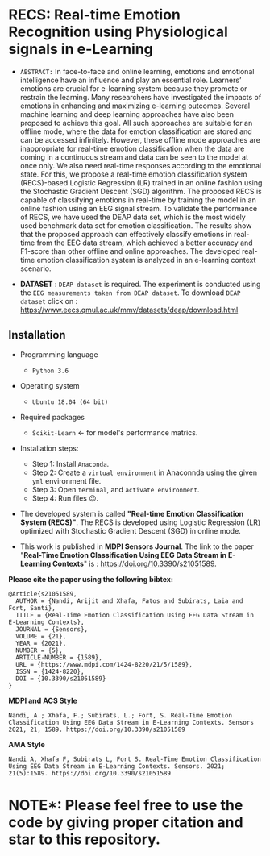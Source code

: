 # RECS: Real-time Emotion Recognition using Physiological signals in e-Learning 
- `ABSTRACT:` In face-to-face and online learning, emotions and emotional intelligence have an influence and play an essential role. Learners’ emotions are crucial for e-learning system because they promote or restrain the learning. Many researchers have investigated the impacts of emotions in enhancing and maximizing e-learning outcomes. Several machine learning and deep learning approaches have also been proposed to achieve this goal. All such approaches are suitable for an offline mode, where the data for emotion classification are stored and can be accessed infinitely. However, these offline mode approaches are inappropriate for real-time emotion classification when the data are coming in a continuous stream and data can be seen to the model at once only. We also need real-time responses according to the emotional state. For this, we propose a real-time emotion classification system (RECS)-based Logistic Regression (LR) trained in an online fashion using the Stochastic Gradient Descent (SGD) algorithm. The proposed RECS is capable of classifying emotions in real-time by training the model in an online fashion using an EEG signal stream. To validate the performance of RECS, we have used the DEAP data set, which is the most widely used benchmark data set for emotion classification. The results show that the proposed approach can effectively classify emotions in real-time from the EEG data stream, which achieved a better accuracy and F1-score than other offline and online approaches. The developed real-time emotion classification system is analyzed in an e-learning context scenario.


- **DATASET** : `DEAP dataset` is required. The experiment is conducted using the `EEG measurements taken from DEAP dataset`. To download `DEAP dataset` click on : https://www.eecs.qmul.ac.uk/mmv/datasets/deap/download.html


## Installation 
- Programming language
  - `Python 3.6`

- Operating system
  - `Ubuntu 18.04 (64 bit)` 

- Required packages
  - `Scikit-Learn` &#8592; for model's performance matrics. 
  
- Installation steps:
  - Step 1: Install `Anaconda`. 
  - Step 2: Create a `virtual environment` in Anaconnda using the given `yml` environment file.
  - Step 3: Open `terminal`, and `activate environment`.
  - Step 4: Run files :wink:.




- The developed system is called **"Real-time Emotion Classification System (RECS)"**. The RECS is developed using Logistic Regression (LR) optimized with Stochastic Gradient Descent (SGD) in online mode.

- This work is published in **MDPI Sensors Journal**. The link to the paper "**Real-Time Emotion Classification Using EEG Data Stream in E-Learning Contexts**" is : https://doi.org/10.3390/s21051589. 
  
  
 **Please cite the paper using the following bibtex:**
  
    @Article{s21051589,
      AUTHOR = {Nandi, Arijit and Xhafa, Fatos and Subirats, Laia and Fort, Santi},
      TITLE = {Real-Time Emotion Classification Using EEG Data Stream in E-Learning Contexts},
      JOURNAL = {Sensors},
      VOLUME = {21},
      YEAR = {2021},
      NUMBER = {5},
      ARTICLE-NUMBER = {1589},
      URL = {https://www.mdpi.com/1424-8220/21/5/1589},
      ISSN = {1424-8220},
      DOI = {10.3390/s21051589}
    }

  **MDPI and ACS Style**
  
    Nandi, A.; Xhafa, F.; Subirats, L.; Fort, S. Real-Time Emotion Classification Using EEG Data Stream in E-Learning Contexts. Sensors 2021, 21, 1589. https://doi.org/10.3390/s21051589

  **AMA Style**
  
    Nandi A, Xhafa F, Subirats L, Fort S. Real-Time Emotion Classification Using EEG Data Stream in E-Learning Contexts. Sensors. 2021; 21(5):1589. https://doi.org/10.3390/s21051589
    
    
    
# NOTE*: Please feel free to use the code by giving proper citation and star to this repository.
